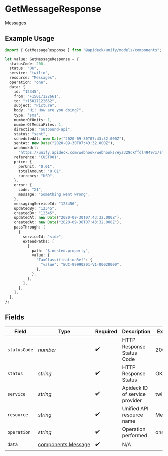 # GetMessageResponse

Messages

## Example Usage

```typescript
import { GetMessageResponse } from "@apideck/unify/models/components";

let value: GetMessageResponse = {
  statusCode: 200,
  status: "OK",
  service: "twilio",
  resource: "Messages",
  operation: "one",
  data: {
    id: "12345",
    from: "+15017122661",
    to: "+15017122662",
    subject: "Picture",
    body: "Hi! How are you doing?",
    type: "sms",
    numberOfUnits: 1,
    numberOfMediaFiles: 1,
    direction: "outbound-api",
    status: "sent",
    scheduledAt: new Date("2020-09-30T07:43:32.000Z"),
    sentAt: new Date("2020-09-30T07:43:32.000Z"),
    webhookUrl:
      "https://unify.apideck.com/webhook/webhooks/eyz329dkffdl4949/x/sms",
    reference: "CUST001",
    price: {
      perUnit: "0.01",
      totalAmount: "0.01",
      currency: "USD",
    },
    error: {
      code: "X1",
      message: "Something went wrong",
    },
    messagingServiceId: "123456",
    updatedBy: "12345",
    createdBy: "12345",
    updatedAt: new Date("2020-09-30T07:43:32.000Z"),
    createdAt: new Date("2020-09-30T07:43:32.000Z"),
    passThrough: [
      {
        serviceId: "<id>",
        extendPaths: [
          {
            path: "$.nested.property",
            value: {
              "TaxClassificationRef": {
                "value": "EUC-99990201-V1-00020000",
              },
            },
          },
        ],
      },
    ],
  },
};
```

## Fields

| Field                                                    | Type                                                     | Required                                                 | Description                                              | Example                                                  |
| -------------------------------------------------------- | -------------------------------------------------------- | -------------------------------------------------------- | -------------------------------------------------------- | -------------------------------------------------------- |
| `statusCode`                                             | *number*                                                 | :heavy_check_mark:                                       | HTTP Response Status Code                                | 200                                                      |
| `status`                                                 | *string*                                                 | :heavy_check_mark:                                       | HTTP Response Status                                     | OK                                                       |
| `service`                                                | *string*                                                 | :heavy_check_mark:                                       | Apideck ID of service provider                           | twilio                                                   |
| `resource`                                               | *string*                                                 | :heavy_check_mark:                                       | Unified API resource name                                | Messages                                                 |
| `operation`                                              | *string*                                                 | :heavy_check_mark:                                       | Operation performed                                      | one                                                      |
| `data`                                                   | [components.Message](../../models/components/message.md) | :heavy_check_mark:                                       | N/A                                                      |                                                          |